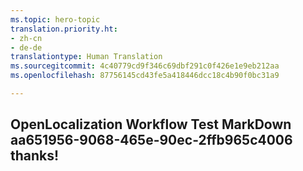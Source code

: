 ```yaml
---
ms.topic: hero-topic
translation.priority.ht:
- zh-cn
- de-de
translationtype: Human Translation
ms.sourcegitcommit: 4c40779cd9f346c69dbf291c0f426e1e9eb212aa
ms.openlocfilehash: 87756145cd43fe5a418446dcc18c4b90f0bc31a9

---
```

## OpenLocalization Workflow Test MarkDown aa651956-9068-465e-90ec-2ffb965c4006 thanks!



<!--HONumber=Aug16_HO5-->


